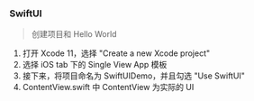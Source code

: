 ### SwiftUI

> 创建项目和 Hello World

1. 打开 Xcode 11，选择 "Create a new Xcode project"
2. 选择 iOS tab 下的 Single View App 模板
3. 接下来，将项目命名为 SwiftUIDemo，并且勾选 "Use SwiftUI"
4. ContentView.swift 中 ContentView 为实际的 UI